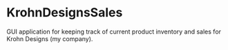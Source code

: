 # KrohnDesignsSales
GUI application for keeping track of current product inventory and sales for Krohn Designs (my company).
